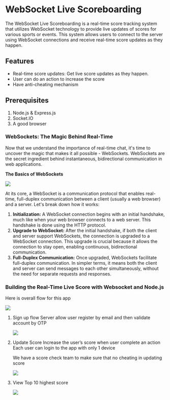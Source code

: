 # WebSocket Live Scoreboarding

The WebSocket Live Scoreboarding is a real-time score tracking system that utilizes WebSocket technology to provide live updates of scores for various sports or events. This system allows users to connect to the server using WebSocket connections and receive real-time score updates as they happen.

## Features

- Real-time score updates: Get live score updates as they happen.
- User can do an action to increase the score
- Have anti-cheating mechanism

## Prerequisites

1. Node.js & Express.js
2. Socket.IO
3. A good browser

### **WebSockets: The Magic Behind Real-Time**

Now that we understand the importance of real-time chat, it's time to uncover the magic that makes it all possible - WebSockets. WebSockets are the secret ingredient behind instantaneous, bidirectional communication in web applications.

**The Basics of WebSockets**

![](https://cdn.hashnode.com/res/hashnode/image/upload/v1694974006030/dfc60083-2e96-4343-9302-6ebf93eb3128.png)

At its core, a WebSocket is a communication protocol that enables real-time, full-duplex communication between a client (usually a web browser) and a server. Let's break down how it works:

1. **Initialization:** A WebSocket connection begins with an initial handshake, much like when your web browser connects to a web server. This handshake is done using the HTTP protocol.
2. **Upgrade to WebSocket:** After the initial handshake, if both the client and server support WebSockets, the connection is upgraded to a WebSocket connection. This upgrade is crucial because it allows the connection to stay open, enabling continuous, bidirectional communication.
3. **Full-Duplex Communication:** Once upgraded, WebSockets facilitate full-duplex communication. In simpler terms, it means both the client and server can send messages to each other simultaneously, without the need for separate requests and responses.

### **Building the Real-Time Live Score with Websocket and Node.js**

Here is overall flow for this app

![](https://tscout.s3.ap-southeast-1.amazonaws.com/thanh/Overall+flow.png)

1. Sign up flow
   Server allow user register by email and then validate account by OTP

   ![](https://tscout.s3.ap-southeast-1.amazonaws.com/thanh/signup-validate.png)

2. Update Score
   Increase the user’s score when user complete an action
   Each user can login to the app with only 1 device

   We have a score check team to make sure that no cheating in updating score

   ![](https://tscout.s3.ap-southeast-1.amazonaws.com/thanh/update-score.png)

3. View Top 10 highest score

   ![](https://tscout.s3.ap-southeast-1.amazonaws.com/thanh/view-score.png)
